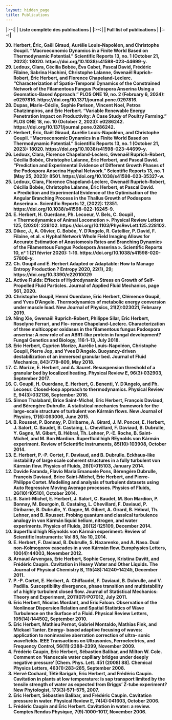 ```yaml
---
layout: hidden_page
title: Publications
---
```



|:--:| 
| <b>Liste complète des publications<b> |
|:--:|
| <b>Full list of publications<b> |
|:--:|



<ol reversed>

<li>
Herbert, Éric, Gaël Giraud, Aurélie Louis-Napoléon, and Christophe Goupil. “Macroeconomic Dynamics in a Finite World Based on Thermodynamic Potential.” Scientific Reports 13, no. 1 (October 21, 2023): 18020. https://doi.org/10.1038/s41598-023-44699-y.
</li>

<li>
Ledoux, Clara, Cécilia Bobée, Éva Cabet, Pascal David, Frédéric Filaine, Sabrina Hachimi, Christophe Lalanne, Gwenaël Ruprich-Robert, Éric Herbert, and Florence Chapeland-Leclerc. “Characterization of Spatio-Temporal Dynamics of the Constrained Network of the Filamentous Fungus Podospora Anserina Using a Geomatics-Based Approach.” PLOS ONE 19, no. 2 (February 6, 2024): e0297816. https://doi.org/10.1371/journal.pone.0297816.
</li>

 <li>
Dupas, Marie-Cécile, Sophie Parison, Vincent Noel, Petros Chatzimpiros, and Éric Herbert. “Variable Renewable Energy Penetration Impact on Productivity: A Case Study of Poultry Farming.” PLOS ONE 18, no. 10 (October 2, 2023): e0286242. https://doi.org/10.1371/journal.pone.0286242.
</li>

<li>
Herbert, Éric, Gaël Giraud, Aurélie Louis-Napoléon, and Christophe Goupil. “Macroeconomic Dynamics in a Finite World Based on Thermodynamic Potential.” Scientific Reports 13, no. 1 (October 21, 2023): 18020. https://doi.org/10.1038/s41598-023-44699-y.
</li>

<li>
Ledoux, Clara, Florence Chapeland-Leclerc, Gwenaël Ruprich-Robert, Cécilia Bobée, Christophe Lalanne, Éric Herbert, and Pascal David. “Prediction and Experimental Evidence of Different Growth Phases of the Podospora Anserina Hyphal Network.” Scientific Reports 13, no. 1 (May 25, 2023): 8501. https://doi.org/10.1038/s41598-023-35327-w.
</li>

<li> Ledoux, Clara, Florence Chapeland-Leclerc, Gwenaël Ruprich-Robert, Cécilia Bobée, Christophe Lalanne, Éric Herbert, et Pascal David. « Prediction and Experimental Evidence of the Optimisation of the Angular Branching Process in the Thallus Growth of Podospora Anserina ». <b>Scientific Reports</b> 12, (2022): 12351. https://doi.org/10.1038/s41598-022-16245-9.
</li>
 
<li> E. Herbert, H. Ouerdane, Ph. Lecoeur, V. Bels, C. Goupil , « Thermodynamics of Animal Locomotion ». <b>Physical Review Letters</b> 125, (2020): 228102. https://doi.org/10.1103/PhysRevLett.125.228102.
</li>

<li> Dikec, J., A. Olivier, C. Bobée, Y. D’Angelo, R. Catellier, P. David, F. Filaine, et al. « Hyphal Network Whole Field Imaging Allows for Accurate Estimation of Anastomosis Rates and Branching Dynamics of the Filamentous Fungus Podospora Anserina ». <b>Scientific Reports</b> 10, nᵒ 1 (21 février 2020): 1‑16. https://doi.org/10.1038/s41598-020-57808-y. </li>

<li> Ch. Goupil and É. Herbert Adapted or Adaptable: How to Manage Entropy Production ?  <b>Entropy</b> 2020, 22(1), 29; https://doi.org/10.3390/e22010029  </li>

<li> Active Fluids: Effects of Hydrodynamic Stress on Growth of Self-Propelled Fluid Particles.
<b>Journal of Applied Fluid Mechanics</b>, page 561, 2020.</li>

<li> Christophe Goupil, Henni Ouerdane, Eric Herbert, Clémence Goupil, and Yves D’Angelo.
Thermodynamics of metabolic energy conversion under muscle load. <b>New Journal of Physics</b>,
21(2):023021, February 2019.</li>

<li> Ning Xie, Gwenaël Ruprich-Robert, Philippe Silar, Eric Herbert, Roselyne Ferrari, and Flo-
rence Chapeland-Leclerc. Characterization of three multicopper oxidases in the filamentous
fungus Podospora anserina: A new role of an ABR1-like protein in fungal development?
<b>Fungal Genetics and Biology</b>, 116:1–13, July 2018.</li>

<li> Eric Herbert, Cyprien Morize, Aurélie Louis-Napoléon, Christophe Goupil, Pierre Jop, and
Yves D’Angelo. Buoyancy-driven destabilization of an immersed granular bed. <b>Journal of Fluid Mechanics</b>, 843:778–809, May 2018.</li>

<li> C. Morize, E. Herbert, and A. Sauret. Resuspension threshold of a granular bed by localized heating. <b>Physical Review E</b>, 96(3):032903, September 2017.</li>

<li> C. Goupil, H. Ouerdane, E. Herbert, G. Benenti, Y. D’Angelo, and Ph. Lecoeur. Closed-loop approach to thermodynamics. <b>Physical Review E</b>, 94(3):032136, September 2016.</li>

<li> Simon Thalabard, Brice Saint-Michel, Eric Herbert, François Daviaud, and Bérengère
Dubrulle. A statistical mechanics framework for the large-scale structure of turbulent von
Kármán flows. <b>New Journal of Physics</b>, 17(6):063006, June 2015.</li>

<li> B. Rousset, P. Bonnay, P. Diribarne, A. Girard, J. M. Poncet, E. Herbert, J. Salort, C. Baudet, B. Castaing, L. Chevillard, F. Daviaud, B. Dubrulle, Y. Gagne, M. Gibert, B. Hébral, Th. Lehner, P.-E. Roche, B. Saint-Michel, and M. Bon Mardion. Superfluid high REynolds von
Kármán experiment. <b>Review of Scientific Instruments</b>, 85(10):103908, October 2014.</li>

<li> E. Herbert, P.-P. Cortet, F. Daviaud, and B. Dubrulle. Eckhaus-like instability of large scale coherent structures in a fully turbulent von Kármán flow. <b>Physics of Fluids</b>, 26(1):015103, January 2014.</li>

<li> Davide Faranda, Flavio Maria Emanuele Pons, Bérengère Dubrulle, François Daviaud, Brice
Saint-Michel, Éric Herbert, and Pierre-Philippe Cortet. Modelling and analysis of turbulent
datasets using Auto Regressive Moving Average processes. <b>Physics of Fluids</b>, 26(10):105101,
October 2014.</li>

<li> B. Saint-Michel, E. Herbert, J. Salort, C. Baudet, M. Bon Mardion, P. Bonnay, M. Bourgoin,
B. Castaing, L. Chevillard, F. Daviaud, P. Diribarne, B. Dubrulle, Y. Gagne, M. Gibert,
A. Girard, B. Hébral, Th. Lehner, and B. Rousset. Probing quantum and classical turbulence
analogy in von Kármán liquid helium, nitrogen, and water experiments. <b>Physics of Fluids</b>,
26(12):125109, December 2014.</li>

<li> Superfluid high REynolds von Kármán experiment: <b>Review of Scientific Instruments</b>: Vol 85,
No 10, 2014.</li>

<li> E. Herbert, F. Daviaud, B. Dubrulle, S. Nazarenko, and A. Naso. Dual non-Kolmogorov
cascades in a von Kármán flow. <b>Europhysics Letters</b>, 100(4):44003, November 2012.</li>

<li> Arnaud Arvengas, Eric Herbert, Sophie Cersoy, Kristina Davitt, and Frédéric Caupin. Cavitation in Heavy Water and Other Liquids. <b>The Journal of Physical Chemistry B</b>, 115(48):14240–14245, December 2011.</li>

<li> P.-P. Cortet, E. Herbert, A. Chiffaudel, F. Daviaud, B. Dubrulle, and V. Padilla. Susceptibility divergence, phase transition and multistability of a highly turbulent closed flow. <b>Journal of Statistical Mechanics: Theory and Experiment</b>, 2011(07):P07012, July 2011.</li>

<li> Eric Herbert, Nicolas Mordant, and Eric Falcon. Observation of the Nonlinear Dispersion
Relation and Spatial Statistics of Wave Turbulence on the Surface of a Fluid. <b>Physical Review Letters</b>, 105(14):144502, September 2010.</li>

<li> Eric Herbert, Mathieu Pernot, Gabriel Montaldo, Mathias Fink, and Mickael Tanter. Energy-
based adaptive focusing of waves: application to noninvasive aberration correction of ultra-
sonic wavefields. IEEE <b>Transactions on Ultrasonics, Ferroelectrics, and Frequency Control</b>,
56(11):2388–2399, November 2009.</li>

<li> Frédéric Caupin, Eric Herbert, Sébastien Balibar, and Milton W. Cole. Comment on
‘Nanoscale water capillary bridges under deeply negative pressure’ [Chem. Phys. Lett. 451
(2008) 88]. <b>Chemical Physics Letters</b>, 463(1):283–285, September 2008.</li>

<li> Hervé Cochard, Têtè Barigah, Eric Herbert, and Frédéric Caupin. Cavitation in plants at
low temperature: is sap transport limited by the tensile strength of water as expected from
Briggs’ Z-tube experiment? <b>New Phytologist</b>, 173(3):571–575, 2007.</li>

<li> Eric Herbert, Sébastien Balibar, and Frédéric Caupin. Cavitation pressure in water. <b>Physical Review E</b>, 74(4):041603, October 2006.</li>

<li> Frédéric Caupin and Eric Herbert. Cavitation in water: a review. <b>Comptes Rendus Physique</b>, 7(9):1000–1017, November 2006.</li>

</ol>
